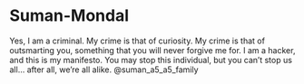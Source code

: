 # Suman-Mondal
Yes, I am a criminal. My crime is that of curiosity. My crime is that of outsmarting you, something that you will never forgive me for. I am a hacker, and this is my manifesto. You may stop this individual, but you can’t stop us all… after all, we’re all alike.  @suman_a5_a5_family 
